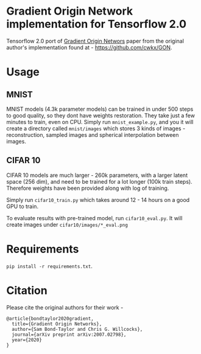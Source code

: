 # Gradient Origin Network implementation for Tensorflow 2.0
Tensorflow 2.0 port of [Gradient Origin Networs](https://arxiv.org/abs/2007.02798) paper from the original author's implementation found at - https://github.com/cwkx/GON.

# Usage
## MNIST
MNIST models (4.3k parameter models) can be trained in under 500 steps to good quality, so they dont have weights restoration. They take just a few minutes to train, even on CPU.
Simply run `mnist_example.py`, and you it will create a directory called `mnist/images` which stores 3 kinds of images - reconstruction, sampled images and spherical interpolation between images.

## CIFAR 10
CIFAR 10 models are much larger - 260k parameters, with a larger latent space (256 dim), and need to be trained for a lot longer (100k train steps). Therefore weights have been provided along with log of training.

Simply run `cifar10_train.py` which takes around 12 - 14 hours on a good GPU to train.

To evaluate results with pre-trained model, run `cifar10_eval.py`. It will create images under `cifar10/images/*_eval.png`

# Requirements
`pip install -r requirements.txt`.

# Citation
Please cite the original authors for their work - 

```
@article{bondtaylor2020gradient,
  title={Gradient Origin Networks},
  author={Sam Bond-Taylor and Chris G. Willcocks},
  journal={arXiv preprint arXiv:2007.02798},
  year={2020}
}
```
